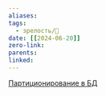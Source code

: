 ```yaml
---
aliases: 
tags:
  - зрелость/🌱
date: [[2024-06-20]]
zero-link: 
parents: 
linked:
---
```

[Партиционирование в БД](Партиционирование%20в%20БД.md)